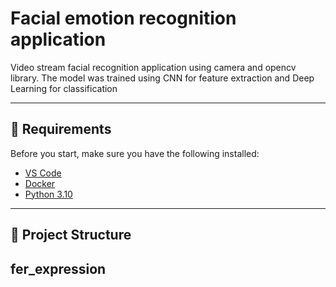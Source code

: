 # Facial emotion recognition application

Video stream facial recognition application using camera and opencv library.
The model was trained using CNN for feature extraction and Deep Learning for classification

---

## 🐍 Requirements

Before you start, make sure you have the following installed:

- [VS Code](https://code.visualstudio.com/download)
- [Docker](https://www.docker.com/get-started)
- [Python 3.10](https://www.python.org/downloads/)

---

## 📁 Project Structure
## fer_expression


